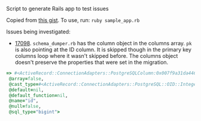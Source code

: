 Script to generate Rails app to test issues

Copied from [this gist](https://gist.github.com/bronzle/b911103cdbec55edd8b9). To use, run: `ruby sample_app.rb`

Issues being investigated:

 * [17098](https://github.com/rails/rails/issues/17098). `schema_dumper.rb` has the column object in the columns array. `pk` is also pointing at the ID column. It is skipped though in the primary key columns loop where it wasn't skipped before. The columns object doesn't preserve the properties that were set in the migration.

``` ruby
=> #<ActiveRecord::ConnectionAdapters::PostgreSQLColumn:0x007f9a31da4468
 @array=false,
 @cast_type=#<ActiveRecord::ConnectionAdapters::PostgreSQL::OID::Integer:0x007f9a31da6d80 @limit=8, @precision=nil, @scale=nil>,
 @default=nil,
 @default_function=nil,
 @name="id",
 @null=false,
 @sql_type="bigint">
```

